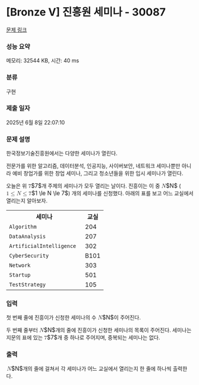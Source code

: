 # [Bronze V] 진흥원 세미나 - 30087 

[문제 링크](https://www.acmicpc.net/problem/30087) 

### 성능 요약

메모리: 32544 KB, 시간: 40 ms

### 분류

구현

### 제출 일자

2025년 6월 8일 22:07:10

### 문제 설명

<p>한국정보기술진흥원에서는 다양한 세미나가 열린다.</p>

<p>전문가를 위한 알고리즘, 데이터분석, 인공지능, 사이버보안, 네트워크 세미나뿐만 아니라 예비 창업가를 위한 창업 세미나, 그리고 청소년들을 위한 입시 세미나가 열린다.</p>

<p>오늘은 위 <mjx-container class="MathJax" jax="CHTML" style="font-size: 109%; position: relative;"><mjx-math class="MJX-TEX" aria-hidden="true"><mjx-mn class="mjx-n"><mjx-c class="mjx-c37"></mjx-c></mjx-mn></mjx-math><mjx-assistive-mml unselectable="on" display="inline"><math xmlns="http://www.w3.org/1998/Math/MathML"><mn>7</mn></math></mjx-assistive-mml><span aria-hidden="true" class="no-mathjax mjx-copytext">$7$</span></mjx-container>개 주제의 세미나가 모두 열리는 날이다. 진흥이는 이 중 <mjx-container class="MathJax" jax="CHTML" style="font-size: 109%; position: relative;"><mjx-math class="MJX-TEX" aria-hidden="true"><mjx-mi class="mjx-i"><mjx-c class="mjx-c1D441 TEX-I"></mjx-c></mjx-mi></mjx-math><mjx-assistive-mml unselectable="on" display="inline"><math xmlns="http://www.w3.org/1998/Math/MathML"><mi>N</mi></math></mjx-assistive-mml><span aria-hidden="true" class="no-mathjax mjx-copytext">$N$</span></mjx-container> (<mjx-container class="MathJax" jax="CHTML" style="font-size: 109%; position: relative;"><mjx-math class="MJX-TEX" aria-hidden="true"><mjx-mn class="mjx-n"><mjx-c class="mjx-c31"></mjx-c></mjx-mn><mjx-mo class="mjx-n" space="4"><mjx-c class="mjx-c2264"></mjx-c></mjx-mo><mjx-mi class="mjx-i" space="4"><mjx-c class="mjx-c1D441 TEX-I"></mjx-c></mjx-mi><mjx-mo class="mjx-n" space="4"><mjx-c class="mjx-c2264"></mjx-c></mjx-mo><mjx-mn class="mjx-n" space="4"><mjx-c class="mjx-c37"></mjx-c></mjx-mn></mjx-math><mjx-assistive-mml unselectable="on" display="inline"><math xmlns="http://www.w3.org/1998/Math/MathML"><mn>1</mn><mo>≤</mo><mi>N</mi><mo>≤</mo><mn>7</mn></math></mjx-assistive-mml><span aria-hidden="true" class="no-mathjax mjx-copytext">$1 \le N \le 7$</span></mjx-container>) 개의 세미나를 신청했다. 아래의 표를 보고 어느 교실에서 열리는지 알아보자.</p>

<table class="table table-bordered td-center th-center table-center-30">
	<tbody>
		<tr>
			<th>세미나</th>
			<th>교실</th>
		</tr>
		<tr>
			<td><code>Algorithm </code></td>
			<td>204</td>
		</tr>
		<tr>
			<td><code>DataAnalysis </code></td>
			<td>207</td>
		</tr>
		<tr>
			<td><code>ArtificialIntelligence </code></td>
			<td>302</td>
		</tr>
		<tr>
			<td><code>CyberSecurity </code></td>
			<td>B101</td>
		</tr>
		<tr>
			<td><code>Network </code></td>
			<td>303</td>
		</tr>
		<tr>
			<td><code>Startup </code></td>
			<td>501</td>
		</tr>
		<tr>
			<td><code>TestStrategy </code></td>
			<td>105</td>
		</tr>
	</tbody>
</table>

### 입력 

 <p>첫 번째 줄에 진흥이가 신청한 세미나의 수 <mjx-container class="MathJax" jax="CHTML" style="font-size: 109%; position: relative;"><mjx-math class="MJX-TEX" aria-hidden="true"><mjx-mi class="mjx-i"><mjx-c class="mjx-c1D441 TEX-I"></mjx-c></mjx-mi></mjx-math><mjx-assistive-mml unselectable="on" display="inline"><math xmlns="http://www.w3.org/1998/Math/MathML"><mi>N</mi></math></mjx-assistive-mml><span aria-hidden="true" class="no-mathjax mjx-copytext">$N$</span></mjx-container>이 주어진다.</p>

<p>두 번째 줄부터 <mjx-container class="MathJax" jax="CHTML" style="font-size: 109%; position: relative;"><mjx-math class="MJX-TEX" aria-hidden="true"><mjx-mi class="mjx-i"><mjx-c class="mjx-c1D441 TEX-I"></mjx-c></mjx-mi></mjx-math><mjx-assistive-mml unselectable="on" display="inline"><math xmlns="http://www.w3.org/1998/Math/MathML"><mi>N</mi></math></mjx-assistive-mml><span aria-hidden="true" class="no-mathjax mjx-copytext">$N$</span></mjx-container>개의 줄에 진흥이가 신청한 세미나의 목록이 주어진다. 세미나는 지문의 표에 있는 <mjx-container class="MathJax" jax="CHTML" style="font-size: 109%; position: relative;"><mjx-math class="MJX-TEX" aria-hidden="true"><mjx-mn class="mjx-n"><mjx-c class="mjx-c37"></mjx-c></mjx-mn></mjx-math><mjx-assistive-mml unselectable="on" display="inline"><math xmlns="http://www.w3.org/1998/Math/MathML"><mn>7</mn></math></mjx-assistive-mml><span aria-hidden="true" class="no-mathjax mjx-copytext">$7$</span></mjx-container>개 중 하나로 주어지며, 중복되는 세미나는 없다.</p>

### 출력 

 <p><mjx-container class="MathJax" jax="CHTML" style="font-size: 109%; position: relative;"> <mjx-math class="MJX-TEX" aria-hidden="true"><mjx-mi class="mjx-i"><mjx-c class="mjx-c1D441 TEX-I"></mjx-c></mjx-mi></mjx-math><mjx-assistive-mml unselectable="on" display="inline"><math xmlns="http://www.w3.org/1998/Math/MathML"><mi>N</mi></math></mjx-assistive-mml><span aria-hidden="true" class="no-mathjax mjx-copytext">$N$</span></mjx-container>개의 줄에 걸쳐서 각 세미나가 어느 교실에서 열리는지 한 줄에 하나씩 출력한다.</p>

